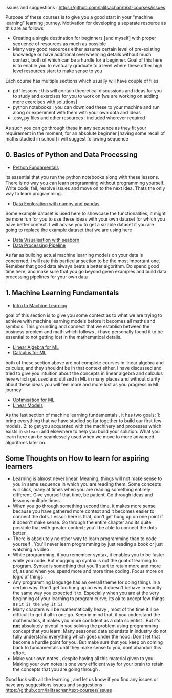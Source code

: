 issues and suggestions : https://github.com/lalitsachan/text-courses/issues

Purpose of these courses is to give you a good start in your "machine learning" learning journey. Motivation for developing a separate resource as this are as follows 

* Creating a single destination for beginners [and myself] with proper sequence of resources as much as possible 
* Many very good resources either assume certain level of pre-existing knowledge or have additional overwhelming details without much context, both of which can be a hurdle for a beginner. Goal of this here is to enable you to evntually graduate to a level where these other high level resources start to make sense to you

Each course has multiple sections which usually will have couple of files 

* pdf lessons : this will contain theoretical discussions and ideas for you to study and exercises for you to work on [we are working on adding more exercises with solutions]
* python notebooks : you can download these to your machine and run along or experiment with them with your own data and ideas
* .csv,.py files and other resources : included wherever required

As such you can go through these in any sequence as they fit your requirement in the moment, for an absolute beginner [having some recall of maths studied in school] i will suggest following sequence 

## 0. Basics of Python and Data Processing 

* [Python Fundamentals](https://github.com/lalitsachan/text-courses/tree/main/0.Basics%20of%20Python%20and%20Data%20Processing/0.%20Python%20Programming)

its essential that you run the python notebooks along with these lessons. There is no way you can learn programming without programming yourself. Write code, fail, resolve issues and move on to the next idea. Thats the only way to learn programming. 
* [Data Exploration with numpy and pandas](https://github.com/lalitsachan/text-courses/tree/main/0.Basics%20of%20Python%20and%20Data%20Processing/1.Numpy%20and%20Pandas)

Some example dataset is used here to showcase the functionalities, it might be more fun for you to use these ideas with your own dataset for which you have better context. I will advise you to get a sizable dataset if you are going to replace the example dataset that we are using here
* [Data Visualisation with seaborn](https://github.com/lalitsachan/text-courses/tree/main/0.Basics%20of%20Python%20and%20Data%20Processing/2.%20Data%20Visualisation%20With%20Seaborn)
* [Data Processing Pipeline](https://github.com/lalitsachan/text-courses/tree/main/0.Basics%20of%20Python%20and%20Data%20Processing/3.%20Data%20Processing%20Pipelines%20with%20sklearn)

As far as building actual machine learning models on your data is concerned, i will rate this particular section to be the most important one. Remeber that good data always beats a better algorithm. Do spend good time here, and make sure that you go beyond given examples and build data processing pipelines for your own data

## 1. Machine Learning Fundamentals

* [Intro to Machine Learning](https://github.com/lalitsachan/text-courses/tree/main/1.Machine%20Learning%20Fundamentals/0.%20Introduction%20to%20Machine%20Learning)

goal of this section is to give you some context as to what we are trying to achieve with machine learning models before it becomes all maths and symbols. This grounding and connect that we establish between the business problem and math which follows , i have personally found it to be essential to not getting lost in the mathematical details.
* [Linear Algebra for ML](https://github.com/lalitsachan/text-courses/tree/main/1.Machine%20Learning%20Fundamentals/1.%20Linear%20Algebra)
* [Calculus for ML](https://github.com/lalitsachan/text-courses/tree/main/1.Machine%20Learning%20Fundamentals/2.%20Calculus)

both of these section above are not complete courses in linear algebra and calculus; and they shouldnt be in that context either. I have discussed and tried to give you intuition about the concepts in linear algebra and calculus here which get used and utilised in ML in many places and without clarity about these ideas you will feel more and more lost as you progress in ML journey
* [Optimisation for ML](https://github.com/lalitsachan/text-courses/tree/main/1.Machine%20Learning%20Fundamentals/3.%20Optimisers%20for%20ML)
* [Linear Models](https://github.com/lalitsachan/text-courses/tree/main/1.Machine%20Learning%20Fundamentals/4.%20Linear%20Models)

As the last section of machine learning fundamentals , it has two goals: 1: bring everything that we have studied so far together to build our first few models. 2: to get you acquanted with the machinery and processes which exists in `sklearn` and elsewhere to help you build your solution. What you learn here can be seamlessely used when we move to more advanced algorithms later on.

## Some Thoughts on How to learn for aspiring learners 

* Learning is almost never linear. Meaning, things will not make sense to you in same sequence in which you are reading them. Some concepts will click, many at times when you are reading something entirely different. Give yourself that time, be patient. Go through ideas and lessons multiple times.
* When you go through something second time, it makes more sense because you have gathered more context and it becomes easier to connect the dots. Lesson here is that, don't get hung up on one point if  it doesn't make sense. Go through the entire chapter and its quite possible that with greater context; you'll be able to connect the dots better.
* There is absolutely no other way to learn programming than to code yourself . You'll never learn programming by just reading a book or just watching a video .
* While programming, if you remember syntax, it enables you to be faster while you code. But mugging up syntax is not the goal of learning to program. Syntax is something that you'll start to retain more and more of, as and when you spend more and more time coding. Focus more on logic of things .
* Any programming language has an overall theme for doing things in a certain way. Don't get too hung up on why it doesn't behave in exactly the same way you expected it to. Especially when you are at the very beginning of your learning to program curve; its ok to accept few things as `it is the way it is`
* Many chapters will be mathematically heavy , most of the time it'll be difficult to get it all in one go. Keep in mind that, if you understand the mathematics, it makes you more confident as a data scientist . But it's **<u>not</u>** absolutely pivotal in you solving the problem using programming concept that you learn. Many seasoned data scientists in industry do not fully understand everything which goes under the hood. Don't let that become a hurdle point for you. But make sure that you keep on coming back to fundamentals until they make sense to you, dont abandon this effort.
* Make your own notes , despite having all this material given to you. Making your own notes is one very efficient way for your brain to retain the concepts that you are going through . 

Good luck with all the learning , and let us know if you find any issues or have any suggestions 
issues and suggestions : https://github.com/lalitsachan/text-courses/issues




